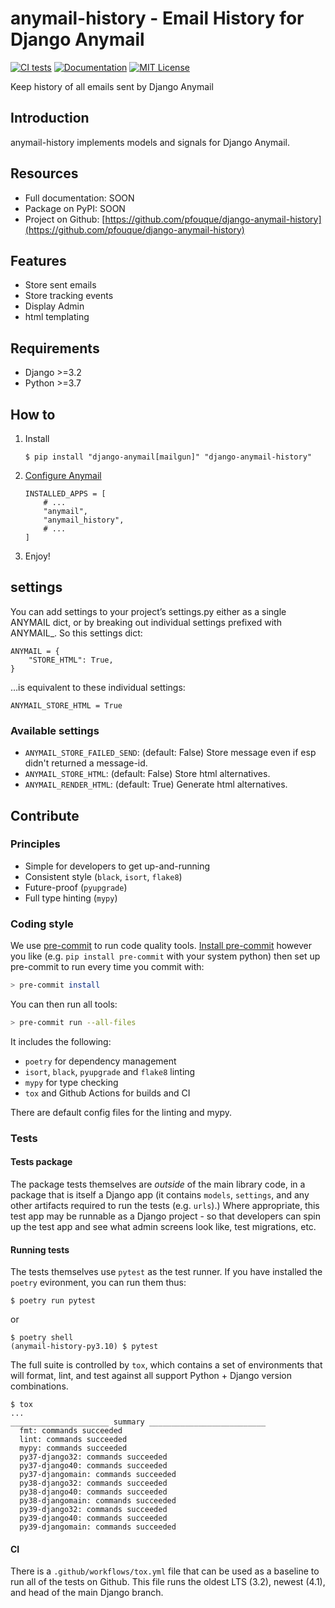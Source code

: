# anymail-history - Email History for Django Anymail

[![CI tests](https://github.com/pfouque/django-anymail-history/actions/workflows/tox.yml/badge.svg)](https://github.com/pfouque/django-anymail-history/actions/workflows/tox.yml)
[![Documentation](https://img.shields.io/static/v1?label=Docs&message=READ&color=informational&style=plastic)](https://anymail-history.github.io/anymail-history/)
[![MIT License](https://img.shields.io/static/v1?label=License&message=MIT&color=informational&style=plastic)](https://github.com/pfouque/anymail-history/)

Keep history of all emails sent by Django Anymail

## Introduction

anymail-history implements models and signals for Django Anymail.

## Resources

-   Full documentation: SOON
-   Package on PyPI: SOON
-   Project on Github: [https://github.com/pfouque/django-anymail-history](https://github.com/pfouque/django-anymail-history)

## Features

-   Store sent emails
-   Store tracking events
-   Display Admin
-   html templating


## Requirements

-   Django >=3.2
-   Python >=3.7

## How to

1. Install
    ```
    $ pip install "django-anymail[mailgun]" "django-anymail-history"
    ```
2. [Configure Anymail](https://github.com/anymail/django-anymail/#anymail-1-2-3)
    ```
    INSTALLED_APPS = [
        # ...
        "anymail",
        "anymail_history",
        # ...
    ]
    ```
3. Enjoy!

## settings

You can add settings to your project’s settings.py either as a single ANYMAIL dict, or by breaking out individual settings prefixed with ANYMAIL_. So this settings dict:

```
ANYMAIL = {
    "STORE_HTML": True,
}
```
…is equivalent to these individual settings:

```
ANYMAIL_STORE_HTML = True
```

### Available settings

-   `ANYMAIL_STORE_FAILED_SEND`: (default: False) Store message even if esp didn't returned a message-id.
-   `ANYMAIL_STORE_HTML`: (default: False) Store html alternatives.
-   `ANYMAIL_RENDER_HTML`: (default: True) Generate html alternatives.

## Contribute

### Principles

-   Simple for developers to get up-and-running
-   Consistent style (`black`, `isort`, `flake8`)
-   Future-proof (`pyupgrade`)
-   Full type hinting (`mypy`)

### Coding style

We use [pre-commit](https://pre-commit.com/) to run code quality tools.
[Install pre-commit](https://pre-commit.com/#install) however you like (e.g.
`pip install pre-commit` with your system python) then set up pre-commit to run every time you
commit with:

```bash
> pre-commit install
```

You can then run all tools:

```bash
> pre-commit run --all-files
```

It includes the following:

-   `poetry` for dependency management
-   `isort`, `black`, `pyupgrade` and `flake8` linting
-   `mypy` for type checking
-   `tox` and Github Actions for builds and CI

There are default config files for the linting and mypy.

### Tests

#### Tests package

The package tests themselves are _outside_ of the main library code, in a package that is itself a
Django app (it contains `models`, `settings`, and any other artifacts required to run the tests
(e.g. `urls`).) Where appropriate, this test app may be runnable as a Django project - so that
developers can spin up the test app and see what admin screens look like, test migrations, etc.

#### Running tests

The tests themselves use `pytest` as the test runner. If you have installed the `poetry` evironment,
you can run them thus:

```
$ poetry run pytest
```

or

```
$ poetry shell
(anymail-history-py3.10) $ pytest
```

The full suite is controlled by `tox`, which contains a set of environments that will format, lint,
and test against all support Python + Django version combinations.

```
$ tox
...
______________________ summary __________________________
  fmt: commands succeeded
  lint: commands succeeded
  mypy: commands succeeded
  py37-django32: commands succeeded
  py37-django40: commands succeeded
  py37-djangomain: commands succeeded
  py38-django32: commands succeeded
  py38-django40: commands succeeded
  py38-djangomain: commands succeeded
  py39-django32: commands succeeded
  py39-django40: commands succeeded
  py39-djangomain: commands succeeded
```

#### CI

There is a `.github/workflows/tox.yml` file that can be used as a baseline to run all of the tests
on Github. This file runs the oldest LTS (3.2), newest (4.1), and head of the main Django branch.
